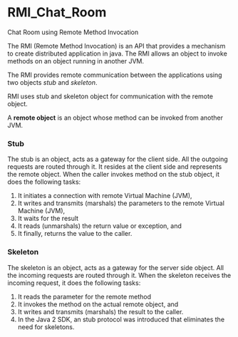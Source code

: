 # RMI_Chat_Room
Chat Room using Remote Method Invocation

The RMI (Remote Method Invocation) is an API that provides a mechanism to create distributed application in java. The RMI allows an object to invoke methods on an object running in another JVM.

The RMI provides remote communication between the applications using two objects *stub* and *skeleton*.

RMI uses stub and skeleton object for communication with the remote object.

A **remote object** is an object whose method can be invoked from another JVM. 

### Stub
The stub is an object, acts as a gateway for the client side. All the outgoing requests are routed through it. It resides at the client side and represents the remote object. When the caller invokes method on the stub object, it does the following tasks:

1. It initiates a connection with remote Virtual Machine (JVM),
2. It writes and transmits (marshals) the parameters to the remote Virtual Machine (JVM),
3. It waits for the result
4. It reads (unmarshals) the return value or exception, and
5. It finally, returns the value to the caller.

### Skeleton
The skeleton is an object, acts as a gateway for the server side object. All the incoming requests are routed through it. When the skeleton receives the incoming request, it does the following tasks:

1. It reads the parameter for the remote method
2. It invokes the method on the actual remote object, and
3. It writes and transmits (marshals) the result to the caller.
4. In the Java 2 SDK, an stub protocol was introduced that eliminates the need for skeletons.
